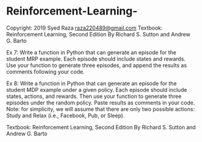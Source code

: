 # Reinforcement-Learning-
Copyright: 2019 Syed Raza <raza220489@gmail.com>
Textbook: Reinforcement Learning, Second Edition
By Richard S. Sutton and Andrew G. Barto

Ex 7: Write a function in Python that can generate an episode for the student MRP example. Each episode should include states and rewards. Use your function to generate three episodes, and append the results as comments following your code.

Ex 8: Write a function in Python that can generate an episode for the student MDP example under a given policy. Each episode should include states, actions, and rewards. Then use your function to generate three episodes under the random policy. Paste results as comments in your code. 
Note: for simplicity, we will assume that there are only two possible actions: Study and Relax (i.e., Facebook, Pub, or Sleep).

Textbook: Reinforcement Learning, Second Edition
By Richard S. Sutton and Andrew G. Barto

